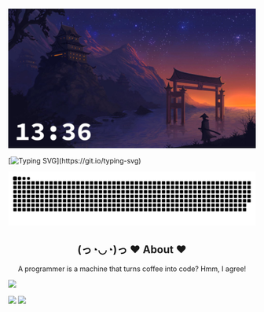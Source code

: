 ![bg](bg_with_time_new.jpg)

[![Typing SVG](https://readme-typing-svg.herokuapp.com?font=Fira+Code&weight=900&size=40&pause=1000&color=AD9EFF&vCenter=true&random=false&width=500&height=53&lines=Pavel+Glazunov+;Welcome+to+my+GitHub!)](https://git.io/typing-svg)

![Snake animation](https://github.com/pavelglazunov/pavelglazunov/blob/output/github-user-contribution.svg)

<h2 align="center">(っ◔◡◔)っ ♥ About ♥</h2>
<p align="center">A programmer is a machine that turns coffee into code? Hmm, I agree!</p>


![](https://github-profile-summary-cards.vercel.app/api/cards/profile-details?username=pavelglazunov&theme=moonlight)

![](https://github-profile-summary-cards.vercel.app/api/cards/most-commit-language?username=pavelglazunov&theme=moonlight)
![](https://github-profile-summary-cards.vercel.app/api/cards/stats?username=pavelglazunov&theme=moonlight)
